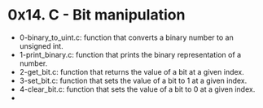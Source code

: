 # 0x14. C - Bit manipulation

* 0-binary_to_uint.c: function that converts a binary number to an unsigned int.
* 1-print_binary.c: function that prints the binary representation of a number.
* 2-get_bit.c: function that returns the value of a bit at a given index.
* 3-set_bit.c: function that sets the value of a bit to 1 at a given index.
* 4-clear_bit.c: function that sets the value of a bit to 0 at a given index.
* 